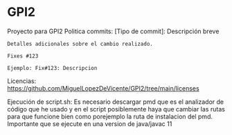 # GPI2
Proyecto para GPI2
Politica commits:
	[Tipo de commit]: Descripción breve

	Detalles adicionales sobre el cambio realizado.

	Fixes #123
	
	Ejemplo: Fix#123: Descripcion

Licencias: https://github.com/MiguelLopezDeVicente/GPI2/tree/main/licenses

Ejecución de script.sh:
	Es necesario descargar pmd que es el analizador de código que he usado y en el script posiblemente haya que cambiar las rutas para que funcione bien como porejemplo la ruta de instalacion del pmd.
	Importante que se ejecute en una version de java/javac 11
